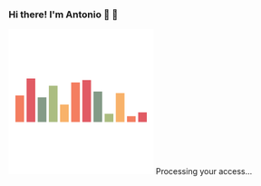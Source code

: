 ### Hi there! I'm Antonio 👋 🤘 

![image](https://raw.githubusercontent.com/antoniopaolacci/antoniopaolacci/master/music-spinner.gif)
Processing your access...


